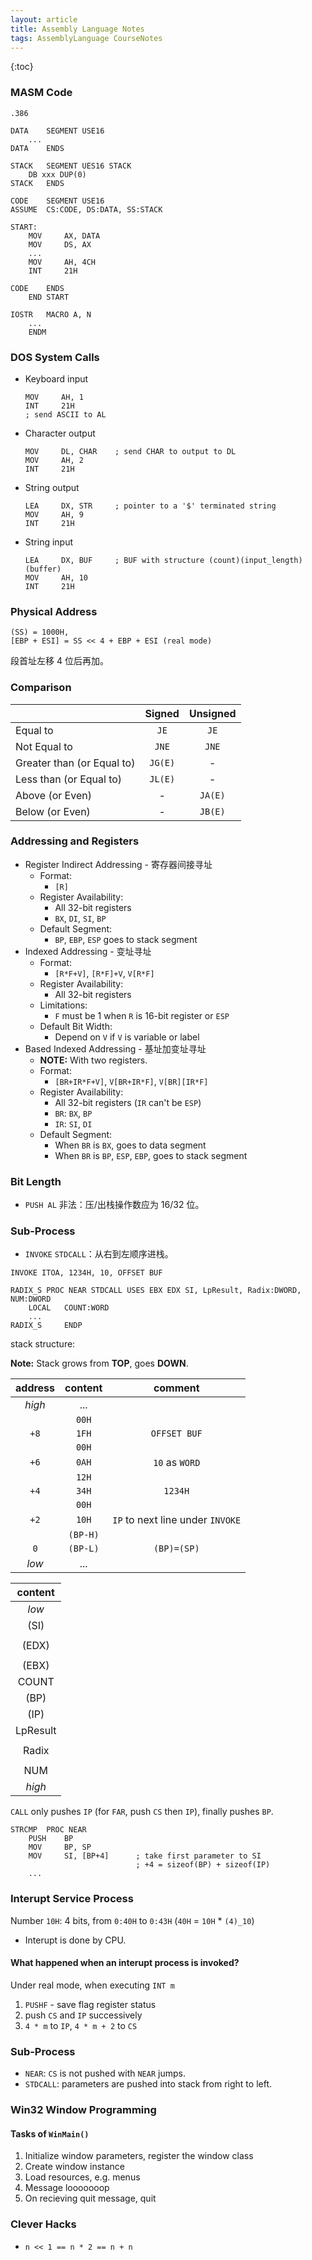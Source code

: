 ```yaml
---
layout: article
title: Assembly Language Notes
tags: AssemblyLanguage CourseNotes
---
```


{:toc}

### MASM Code

```assembly
.386

DATA    SEGMENT USE16
    ...
DATA    ENDS

STACK   SEGMENT UES16 STACK
    DB xxx DUP(0)
STACK   ENDS

CODE    SEGMENT USE16
ASSUME  CS:CODE, DS:DATA, SS:STACK

START:
    MOV     AX, DATA
    MOV     DS, AX
    ...
    MOV     AH, 4CH
    INT     21H

CODE    ENDS
    END START

```

```assembly
IOSTR   MACRO A, N
    ...
    ENDM
```

### DOS System Calls

- Keyboard input
    ```assembly
    MOV     AH, 1
    INT     21H
    ; send ASCII to AL
    ```
- Character output
    ```assembly
    MOV     DL, CHAR    ; send CHAR to output to DL
    MOV     AH, 2
    INT     21H
    ```
- String output
    ```assembly
    LEA     DX, STR     ; pointer to a '$' terminated string
    MOV     AH, 9
    INT     21H
    ```
- String input
    ```assembly
    LEA     DX, BUF     ; BUF with structure (count)(input_length)(buffer)
    MOV     AH, 10
    INT     21H
    ```



### Physical Address

```assembly
(SS) = 1000H,
[EBP + ESI] = SS << 4 + EBP + ESI (real mode)
```

段首址左移 4 位后再加。


### Comparison

|                            | Signed  | Unsigned |
|:-------------------------- |:-------:|:--------:|
| Equal to                   | `JE`    | `JE`     |
| Not Equal to               | `JNE`   | `JNE`    |
| Greater than (or Equal to) | `JG(E)` | -        |
| Less than (or Equal to)    | `JL(E)` | -        |
| Above (or Even)            | -       | `JA(E)`  |
| Below (or Even)            | -       | `JB(E)`  |


### Addressing and Registers

- Register Indirect Addressing - 寄存器间接寻址
    - Format:
        - `[R]`
    - Register Availability:
        - All 32-bit registers
        - `BX`, `DI`, `SI`, `BP`
    - Default Segment:
        - `BP`, `EBP`, `ESP` goes to stack segment
- Indexed Addressing - 变址寻址
    - Format:
        - `[R*F+V]`, `[R*F]+V`, `V[R*F]`
    - Register Availability:
        - All 32-bit registers
    - Limitations:
        - `F` must be 1 when `R` is 16-bit register or `ESP`
    - Default Bit Width:
        - Depend on `V` if `V` is variable or label
- Based Indexed Addressing - 基址加变址寻址
    - **NOTE:** With two registers.
    - Format:
        - `[BR+IR*F+V]`, `V[BR+IR*F]`, `V[BR][IR*F]`
    - Register Availability:
        - All 32-bit registers (`IR` can't be `ESP`)
        - `BR`: `BX`, `BP`
        - `IR`: `SI`, `DI`
    - Default Segment:
        - When `BR` is `BX`, goes to data segment
        - When `BR` is `BP`, `ESP`, `EBP`, goes to stack segment


### Bit Length

- `PUSH AL` 非法：压/出栈操作数应为 16/32 位。


### Sub-Process

- `INVOKE` `STDCALL`：从右到左顺序进栈。

`INVOKE ITOA, 1234H, 10, OFFSET BUF`
```assembly
RADIX_S PROC NEAR STDCALL USES EBX EDX SI, LpResult, Radix:DWORD, NUM:DWORD
    LOCAL   COUNT:WORD
    ...
RADIX_S     ENDP
```

stack structure:

**Note:** Stack grows from **TOP**, goes **DOWN**.

| address | content  | comment        |
|:-------:|:--------:|:--------------:|
| *high*  | ...      |                |
|         | `00H`    |                |
| `+8`    | `1FH`    | `OFFSET BUF`   |
|         | `00H`    |                |
| `+6`    | `0AH`    | `10` as `WORD` |
|         | `12H`    |                |
| `+4`    | `34H`    | `1234H`        |
|         | `00H`    |                |
| `+2`    | `10H`    | `IP` to next line under `INVOKE` |
|         | `(BP-H)` |                |
| `0`     | `(BP-L)` | `(BP)=(SP)`    |
| *low*   | ...      |                |

| content |
|:-------:|
| *low*   |
| (SI)    |
|         |
| (EDX)   |
|         |
| (EBX)   |
| COUNT   |
| (BP)    |
| (IP)    |
| LpResult|
|         |
| Radix   |
|         |
| NUM     |
| *high*  |

`CALL` only pushes `IP` (for `FAR`, push `CS` then `IP`), finally pushes `BP`.

```assembly
STRCMP  PROC NEAR
    PUSH    BP
    MOV     BP, SP
    MOV     SI, [BP+4]      ; take first parameter to SI
                            ; +4 = sizeof(BP) + sizeof(IP)
    ...
```


### Interupt Service Process

Number `10H`: 4 bits, from `0:40H` to `0:43H` (`40H` = `10H` * `(4)_10`)

- Interupt is done by CPU.

#### What happened when an interupt process is invoked?

Under real mode, when executing `INT m`
1. `PUSHF` - save flag register status
2. push `CS` and `IP` successively
3. `4 * m` to `IP`, `4 * m + 2` to `CS`


### Sub-Process

- `NEAR`: `CS` is not pushed with `NEAR` jumps.
- `STDCALL`: parameters are pushed into stack from right to left.


### Win32 Window Programming

#### Tasks of `WinMain()`

1. Initialize window parameters, register the window class
2. Create window instance
3. Load resources, e.g. menus
4. Message looooooop
5. On recieving quit message, quit


### Clever Hacks

- `n << 1 == n * 2 == n + n`

